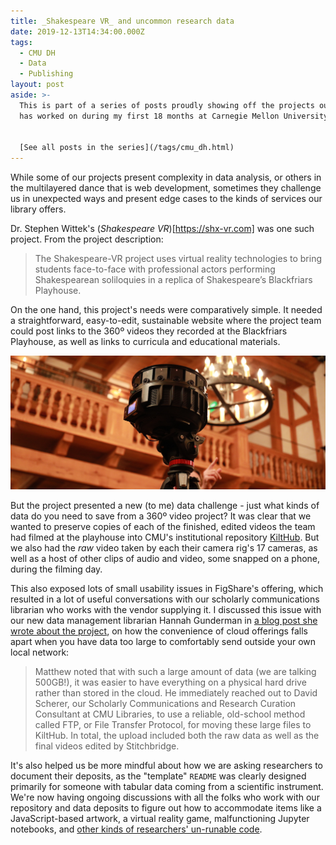 ```yaml
---
title: _Shakespeare VR_ and uncommon research data
date: 2019-12-13T14:34:00.000Z
tags:
  - CMU DH
  - Data
  - Publishing
layout: post
aside: >-
  This is part of a series of posts proudly showing off the projects our team
  has worked on during my first 18 months at Carnegie Mellon University.


  [See all posts in the series](/tags/cmu_dh.html)
---
```

While some of our projects present complexity in data analysis, or others in the multilayered dance that is web development, sometimes they challenge us in unexpected ways and present edge cases to the kinds of services our library offers.

Dr. Stephen Wittek's (_Shakespeare VR_)\[https://shx-vr.com] was one such project. From the project description:

> The Shakespeare-VR project uses virtual reality technologies to bring students face-to-face with professional actors performing Shakespearean soliloquies in a replica of Shakespeare’s Blackfriars Playhouse.

On the one hand, this project's needs were comparatively simple. It needed a straightforward, easy-to-edit, sustainable website where the project team could post links to the 360º videos they recorded at the Blackfriars Playhouse, as well as links to curricula and educational materials.

![360 video camera](/assets/images/vr_cam.jpg)

But the project presented a new (to me) data challenge - just what kinds of data do you need to save from a 360º video project? It was clear that we wanted to preserve copies of each of the finished, edited videos the team had filmed at the playhouse into CMU's institutional repository [KiltHub](https://kilthub.cmu.edu). But we also had the _raw_ video taken by each their camera rig's 17 cameras, as well as a host of other clips of audio and video, some snapped on a phone, during the filming day.

This also exposed lots of small usability issues in FigShare's offering, which resulted in a lot of useful conversations with our scholarly communications librarian who works with the vendor supplying it. I discussed this issue with our new data management librarian Hannah Gunderman in [a blog post she wrote about the project](https://www.library.cmu.edu/blog/tartan-datascapes/11292019), on how the convenience of cloud offerings falls apart when you have data too large to comfortably send outside your own local network:

>Matthew noted that with such a large amount of data (we are talking 500GB!), it was easier to have everything on a physical hard drive rather than stored in the cloud. He immediately reached out to David Scherer, our Scholarly Communications and Research Curation Consultant at CMU Libraries, to use a reliable, old-school method called FTP, or File Transfer Protocol, for moving these large files to KiltHub. In total, the upload included both the raw data as well as the final videos edited by Stitchbridge.

It's also helped us be more mindful about how we are asking researchers to document their deposits, as the "template" `README` was clearly designed primarily for someone with tabular data coming from a scientific instrument. We're now having ongoing discussions with all the folks who work with our repository and data deposits to figure out how to accommodate items like a JavaScript-based artwork, a virtual reality game, malfunctioning Jupyter notebooks, and [other kinds of researchers' un-runable code](https://statmodeling.stat.columbia.edu/2019/11/13/what-if-its-never-decorative-gourd-season/).

